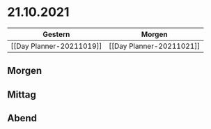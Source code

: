 # 21.10.2021
| Gestern                                           | Morgen                                           |
| ------------------------------------------------- | ------------------------------------------------ |
| [[Day Planner-20211019]] | [[Day Planner-20211021]] |

## Morgen
## Mittag
## Abend